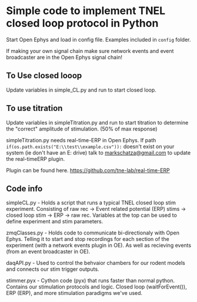 # Simple code to implement TNEL closed loop protocol in Python

Start Open Ephys and load in config file. Examples included in ```config``` folder.

If making your own signal chain make sure network events and event broadcaster are in the Open Ephys signal chain!

## To Use closed looop
Update variables in simple_CL.py and run to start closed loop.


## To use titration
Update variables in simpleTitration.py and run to start titration to determine the "correct" amplitude of stimulation. (50% of max response)

simpleTitration.py needs real-time-ERP in Open Ephys. If path ```if(os.path.exists("E:\\test\\example.csv")):``` doesn't exist on your system (ie don't have an E: drive) talk to <markschatza@gmail.com> to update the real-timeERP plugin. 

Plugin can be found here.
https://github.com/tne-lab/real-time-ERP


## Code info

simpleCL.py - Holds a script that runs a typical TNEL closed loop stim experiment. Consisting of raw rec -> Event related potential (ERP) stims -> closed loop stim -> ERP -> raw rec. Variables at the top can be used to define experiment and stim parameters. 

zmqClasses.py - Holds code to communicate bi-directionaly with Open Ephys. Telling it to start and stop recordings for each section of the experiment (with a network events plugin in OE). As well as recieving events (from an event broadcaster in OE).

daqAPI.py - Used to control the behvaior chambers for our rodent models and connects our stim trigger outputs. 

stimmer.pyx - Cython code (pyx) that runs faster than normal python. Contains our stimulation protocols and logic. Closed loop (waitForEvent()), ERP (ERP), and more stimulation paradigms we've used. 
